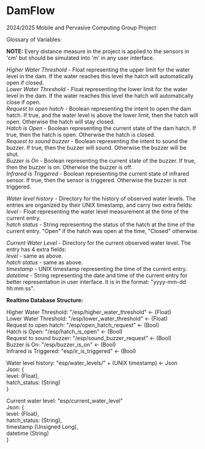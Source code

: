 # DamFlow
 2024/2025 Mobile and Pervasive Computing Group Project  


Glossary of Variables:  

**NOTE:** Every distance measure in the project is applied to the sensors in 'cm' but should be simulated into 'm' in any user interface.  
  
*Higher Water Threshold* - Float representing the upper limit for the water level in the dam. If the water reaches this level the hatch will automatically open if closed.  
*Lower Water Threshold* - Float representing the lower limit for the water level in the dam. If the water reaches this level the hatch will automatically close if open.  
*Request to open hatch* - Boolean representing the intent to open the dam hatch. If true, and the water level is above the lower limit, then the hatch will open. Otherwise the hatch will stay closed.  
*Hatch is Open* - Boolean representing the current state of the dam hatch. If true, then the hatch is open. Otherwise the hatch is closed.  
*Request to sound buzzer* - Boolean representing the intent to sound the buzzer. If true, then the buzzer will sound. Otherwise the buzzer will be shut.  
*Buzzer is On* - Boolean representing the current state of the buzzer. If true, then the buzzer is on. Otherwise the buzzer is off.  
*Infrared is Triggered*  - Boolean representing the current state of infrared sensor. If true, then the sensor is triggered. Otherwise the buzzer is not triggered.  
  
*Water level history* - Directory for the history of observed water levels. The entries are organized by their UNIX timestamp, and carry two extra fields:  
  *level* - Float representing the water level measurement at the time of the current entry.  
		*hatch status* - String representing the status of the hatch at the time of the current entry. "Open" if the hatch was open at the time, "Closed" otherwise.  
  
*Current Water Level* - Directory for the current observed water level. The entry has 4 extra fields:  
  *level* - same as above.  
		*hatch status* - same as above.  
		*timestamp* - UNIX timestamp representing the time of the current entry.  
		*datetime* - String representing the date and time of the current entry for better representation in user interface. It is in the format: "yyyy-mm-dd hh:mm:ss".  
		
		
**Realtime Database Structure:**  
  
Higher Water Threshold: "/esp/higher_water_threshold"  <- (Float)  
Lower Water Threshold: "/esp/lower_water_threshold"  <- (Float)  
Request to open hatch: "/esp/open_hatch_request"  <- (Bool)  
Hatch is Open: "/esp/hatch_is_open"  <- (Bool)  
Request to sound buzzer: "/esp/sound_buzzer_request"  <- (Bool)  
Buzzer is On: "/esp/buzzer_is_on"  <- (Bool)  
Infrared is Triggered: "esp/ir_is_triggered"  <- (Bool)  
  
Water level history: "esp/water_levels/" + (UNIX timestamp) <- Json  
 Json: {  
   level: (Float),  
   hatch_status: (String)  
   }  
  
Current water level: "esp/current_water_level"  
 Json: {  
  level: (Float),  
  hatch_status: (String),  
  timestamp (Unsigned Long),  
  datetime (String)  
  }  
